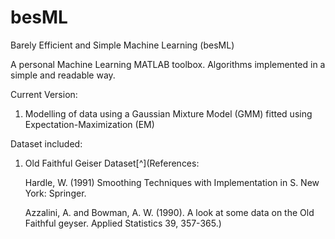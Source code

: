 # besML
Barely Efficient and Simple Machine Learning (besML)

A personal Machine Learning MATLAB toolbox. Algorithms implemented in a simple and readable way. 

Current Version:

1. Modelling of data using a Gaussian Mixture Model (GMM) fitted using Expectation-Maximization (EM)


Dataset included:

1. Old Faithful Geiser Dataset[^](References:

     Hardle, W. (1991) Smoothing Techniques with Implementation in S.
     New York: Springer.

     Azzalini, A. and Bowman, A. W. (1990). A look at some data on the
     Old Faithful geyser. Applied Statistics 39, 357-365.)

